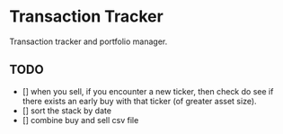 # Transaction Tracker

Transaction tracker and portfolio manager.

## TODO

* [] when you sell, if you encounter a new ticker, then check do see if there exists an early buy with that ticker (of greater asset size).
* [] sort the stack by date
* [] combine buy and sell csv file

